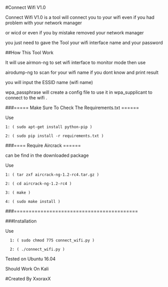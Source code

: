 #Connect Wifi V1.0

Connect Wifi V1.0 is a tool will connect you to your wifi even if you had problem with your network manager 

or wicd or even if you by mistake removed your network manager

you just need to gave the Tool your wifi interface name and your password 

##How This Tool Work

It will use airmon-ng to set wifi interface to monitor mode then use 

airodump-ng to scan for your wifi name if you dont know and print result

you will input the ESSID name (wifi name) 

wpa_passphrase will create a config file to use it in wpa_supplicant to connect to the wifi .

###===== Make Sure To Check The Requirements.txt ======

Use 
    
    1: ( sudo apt-get install python-pip )

    2: ( sudo pip install -r requirements.txt )

###==== Require Aircrack ======

can be find in the downloaded package 

Use 

    1: ( tar zxf aircrack-ng-1.2-rc4.tar.gz ) 

    2: ( cd aircrack-ng-1.2-rc4 )

    3: ( make )

    4: ( sudo make install )

###==========================================

###Installation

Use 

      1: ( sudo chmod 775 connect_wifi.py )
   
      2: ( ./connect_wifi.py ) 


Tested on Ubuntu 16.04

Should Work On Kali 

#Created By XxoraxX 
